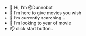 - 👋 Hi, I’m @Dunnobot
- 👀 I’m  here to give movies you wish
- 🌱 I’m currently searching...
- 💞️ I’m looking to year of movie
- 📫 click start button..

<!---
Dunnobot/Dunnobot is a ✨ special ✨ repository because its `README.md` (this file) appears on your GitHub profile.
You can click the Preview link to take a look at your changes.
--->
